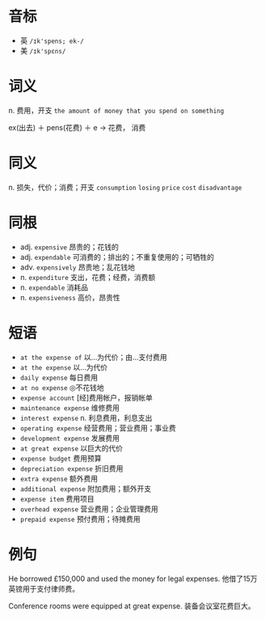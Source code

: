 # 音标

- 英 `/ɪk'spens; ek-/`
- 美 `/ɪk'spɛns/`

# 词义

n. 费用，开支
`the amount of money that you spend on something`



ex(出去) ＋ pens(花费) ＋ e → 花费， 消费

# 同义

n. 损失，代价；消费；开支
`consumption` `losing` `price` `cost` `disadvantage`

# 同根

- adj. `expensive` 昂贵的；花钱的
- adj. `expendable` 可消费的；排出的；不重复使用的；可牺牲的
- adv. `expensively` 昂贵地；乱花钱地
- n. `expenditure` 支出，花费；经费，消费额
- n. `expendable` 消耗品
- n. `expensiveness` 高价，昂贵性

# 短语

- `at the expense of` 以…为代价；由…支付费用
- `at the expense` 以…为代价
- `daily expense` 每日费用
- `at no expense` ◎不花钱地
- `expense account` [经]费用帐户，报销帐单
- `maintenance expense` 维修费用
- `interest expense` n. 利息费用，利息支出
- `operating expense` 经营费用；营业费用；事业费
- `development expense` 发展费用
- `at great expense` 以巨大的代价
- `expense budget` 费用预算
- `depreciation expense` 折旧费用
- `extra expense` 额外费用
- `additional expense` 附加费用；额外开支
- `expense item` 费用项目
- `overhead expense` 营业费用；企业管理费用
- `prepaid expense` 预付费用；待摊费用

# 例句

He borrowed £150,000 and used the money for legal expenses.
他借了15万英镑用于支付律师费。

Conference rooms were equipped at great expense.
装备会议室花费巨大。


